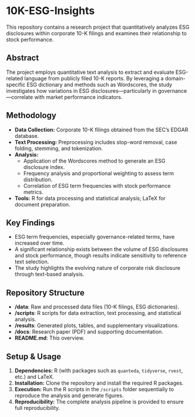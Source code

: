 # 10K-ESG-Insights

This repository contains a research project that quantitatively analyzes ESG disclosures within corporate 10-K filings and examines their relationship to stock performance.

## Abstract

The project employs quantitative text analysis to extract and evaluate ESG-related language from publicly filed 10-K reports. By leveraging a domain-specific ESG dictionary and methods such as Wordscores, the study investigates how variations in ESG disclosures—particularly in governance—correlate with market performance indicators.

## Methodology

- **Data Collection:** Corporate 10-K filings obtained from the SEC’s EDGAR database.
- **Text Processing:** Preprocessing includes stop-word removal, case folding, stemming, and tokenization.
- **Analysis:** 
  - Application of the Wordscores method to generate an ESG disclosure index.
  - Frequency analysis and proportional weighting to assess term distribution.
  - Correlation of ESG term frequencies with stock performance metrics.
- **Tools:** R for data processing and statistical analysis; LaTeX for document preparation.

## Key Findings

- ESG term frequencies, especially governance-related terms, have increased over time.
- A significant relationship exists between the volume of ESG disclosures and stock performance, though results indicate sensitivity to reference text selection.
- The study highlights the evolving nature of corporate risk disclosure through text-based analysis.

## Repository Structure

- **/data**: Raw and processed data files (10-K filings, ESG dictionaries).
- **/scripts**: R scripts for data extraction, text processing, and statistical analysis.
- **/results**: Generated plots, tables, and supplementary visualizations.
- **/docs**: Research paper (PDF) and supporting documentation.
- **README.md**: This overview.

## Setup & Usage

1. **Dependencies:** R (with packages such as `quanteda`, `tidyverse`, `rvest`, etc.) and LaTeX.
2. **Installation:** Clone the repository and install the required R packages.
3. **Execution:** Run the R scripts in the `/scripts` folder sequentially to reproduce the analysis and generate figures.
4. **Reproducibility:** The complete analysis pipeline is provided to ensure full reproducibility.

